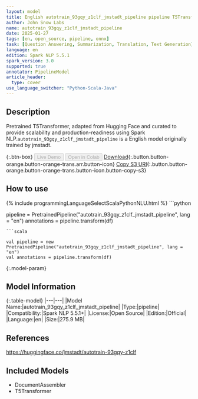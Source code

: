 ```yaml
---
layout: model
title: English autotrain_93gqy_z1clf_jmstadt_pipeline pipeline T5Transformer from jmstadt
author: John Snow Labs
name: autotrain_93gqy_z1clf_jmstadt_pipeline
date: 2025-01-27
tags: [en, open_source, pipeline, onnx]
task: [Question Answering, Summarization, Translation, Text Generation]
language: en
edition: Spark NLP 5.5.1
spark_version: 3.0
supported: true
annotator: PipelineModel
article_header:
  type: cover
use_language_switcher: "Python-Scala-Java"
---
```


## Description

Pretrained T5Transformer, adapted from Hugging Face and curated to provide scalability and production-readiness using Spark NLP.`autotrain_93gqy_z1clf_jmstadt_pipeline` is a English model originally trained by jmstadt.

{:.btn-box}
<button class="button button-orange" disabled>Live Demo</button>
<button class="button button-orange" disabled>Open in Colab</button>
[Download](https://s3.amazonaws.com/auxdata.johnsnowlabs.com/public/models/autotrain_93gqy_z1clf_jmstadt_pipeline_en_5.5.1_3.0_1738000480470.zip){:.button.button-orange.button-orange-trans.arr.button-icon}
[Copy S3 URI](s3://auxdata.johnsnowlabs.com/public/models/autotrain_93gqy_z1clf_jmstadt_pipeline_en_5.5.1_3.0_1738000480470.zip){:.button.button-orange.button-orange-trans.button-icon.button-copy-s3}

## How to use



<div class="tabs-box" markdown="1">
{% include programmingLanguageSelectScalaPythonNLU.html %}
```python

pipeline = PretrainedPipeline("autotrain_93gqy_z1clf_jmstadt_pipeline", lang = "en")
annotations =  pipeline.transform(df)   

```
```scala

val pipeline = new PretrainedPipeline("autotrain_93gqy_z1clf_jmstadt_pipeline", lang = "en")
val annotations = pipeline.transform(df)

```
</div>

{:.model-param}
## Model Information

{:.table-model}
|---|---|
|Model Name:|autotrain_93gqy_z1clf_jmstadt_pipeline|
|Type:|pipeline|
|Compatibility:|Spark NLP 5.5.1+|
|License:|Open Source|
|Edition:|Official|
|Language:|en|
|Size:|275.9 MB|

## References

https://huggingface.co/jmstadt/autotrain-93gqy-z1clf

## Included Models

- DocumentAssembler
- T5Transformer